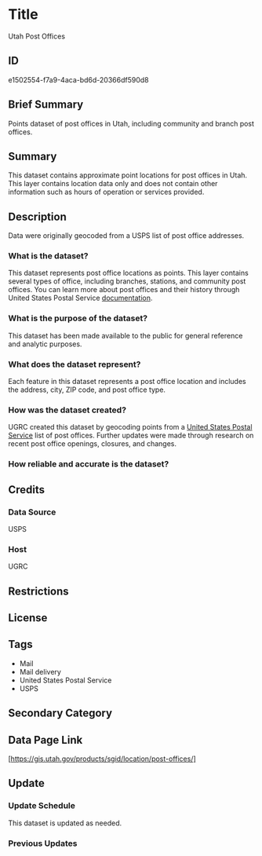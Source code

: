# Title

Utah Post Offices

## ID

e1502554-f7a9-4aca-bd6d-20366df590d8

## Brief Summary

Points dataset of post offices in Utah, including community and branch post offices.

## Summary

This dataset contains approximate point locations for post offices in Utah. This layer contains location data only and does not contain other information such as hours of operation or services provided.

## Description

Data were originally geocoded from a USPS list of post office addresses.

### What is the dataset?

This dataset represents post office locations as points. This layer contains several types of office, including branches, stations, and community post offices. You can learn more about post offices and their history through United States Postal Service [documentation](https://about.usps.com/who/profile/history/pdf/stations-branches.pdf).

### What is the purpose of the dataset?

This dataset has been made available to the public for general reference and analytic purposes.

### What does the dataset represent?

Each feature in this dataset represents a post office location and includes the address, city, ZIP code, and post office type.

### How was the dataset created?

UGRC created this dataset by geocoding points from a [United States Postal Service](https://www.usps.com/) list of post offices. Further updates were made through research on recent post office openings, closures, and changes.

### How reliable and accurate is the dataset?

## Credits

### Data Source

USPS

### Host

UGRC

## Restrictions

## License

## Tags

- Mail
- Mail delivery
- United States Postal Service
- USPS

## Secondary Category

## Data Page Link

[https://gis.utah.gov/products/sgid/location/post-offices/]

## Update

### Update Schedule

This dataset is updated as needed.

### Previous Updates
